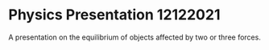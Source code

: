 # Physics Presentation 12122021
A presentation on the equilibrium of objects affected by two or three forces.
